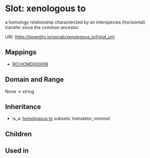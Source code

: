 # Slot: xenologous to


a homology relationship characterized by an interspecies (horizontal) transfer since the common ancestor.

URI: [http://bioentity.io/vocab/xenologous_to](slot_uri)
## Mappings

 * [RO:HOM0000018](http://purl.obolibrary.org/obo/RO_HOM0000018)
## Domain and Range

None -> string
## Inheritance

 *  is_a: [homologous to](homologous_to.md) *subsets: translator_minimal*
## Children

## Used in

